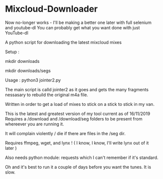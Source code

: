 # Mixcloud-Downloader

Now no-longer works - I'll be making a better one later with full selenium and youtube-dl
You can probably get what you want done with just YouTube-dl

A python script for downloading the latest mixcloud mixes

Setup : 

mkdir downloads
        
mkdir downloads/segs

Usage : python3 jointer2.py

The main script is calld jointer2 as it goes and gets the many fragments nessasary to rebuild the original m4a file.

Written in order to get a load of mixes to stick on a stick to stick in my van.

This is the latest and greatest version of my tool current as of 16/11/2019
Requires a /download and /download/seg folders to be present from whereever you are running it.

It will complain violently / die if there are files in the /seg dir.

Requires ffmpeg, wget, and lynx ! ( I know, I know, I'll write lynx out of it later )

Also needs python module: requests which I can't remember if it's standard.

Oh and it's best to run it a couple of days before you want the tunes. It is slow. 
